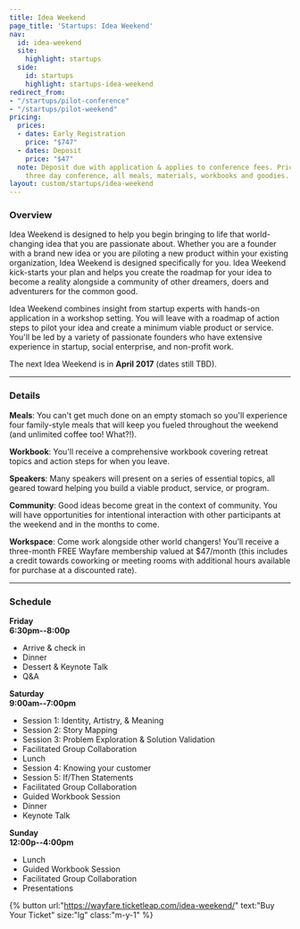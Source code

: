 ```yaml
---
title: Idea Weekend
page_title: 'Startups: Idea Weekend'
nav:
  id: idea-weekend
  site:
    highlight: startups
  side:
    id: startups
    highlight: startups-idea-weekend
redirect_from:
- "/startups/pilot-conference"
- "/startups/pilot-weekend"
pricing:
  prices:
  - dates: Early Registration
    price: "$747"
  - dates: Deposit
    price: "$47"
  note: Deposit due with application & applies to conference fees. Pricing includes
    three day conference, all meals, materials, workbooks and goodies.
layout: custom/startups/idea-weekend
---
```


### Overview

Idea Weekend is designed to help you begin bringing to life that world-changing idea that you are passionate about. Whether you are a founder with a brand new idea or you are piloting a new product within your existing organization, Idea Weekend is designed specifically for you. Idea Weekend kick-starts your plan and helps you create the roadmap for your idea to become a reality alongside a community of other dreamers, doers and adventurers for the common good.

Idea Weekend combines insight from startup experts with hands-on application in a workshop setting. You will leave with a roadmap of action steps to pilot your idea and create a minimum viable product or service. You'll be led by a variety of passionate founders who have extensive experience in startup, social enterprise, and non-profit work.

The next Idea Weekend is in **April 2017** (dates still TBD).

---

### Details

**Meals**: You can't get much done on an empty stomach so you'll experience four family-style meals that will keep you fueled throughout the weekend (and unlimited coffee too! What?!).

**Workbook**: You'll receive a comprehensive workbook covering retreat topics and action steps for when you leave.

**Speakers**: Many speakers will present on a series of essential topics, all geared toward helping you build a viable product, service, or program.

**Community**: Good ideas become great in the context of community. You will have opportunities for intentional interaction with other participants at the weekend and in the months to come.

**Workspace**: Come work alongside other world changers! You’ll receive a three-month FREE Wayfare membership valued at $47/month (this includes a credit towards coworking or meeting rooms with additional hours available for purchase at a discounted rate).

---

### Schedule

**Friday**  
**6:30pm--8:00p**

* Arrive & check in
* Dinner
* Dessert & Keynote Talk
* Q&A

**Saturday**  
**9:00am--7:00pm**

* Session 1: Identity, Artistry, & Meaning
* Session 2: Story Mapping
* Session 3: Problem Exploration & Solution Validation
* Facilitated Group Collaboration
* Lunch
* Session 4: Knowing your customer
* Session 5: If/Then Statements
* Facilitated Group Collaboration
* Guided Workbook Session
* Dinner
* Keynote Talk

**Sunday**  
**12:00p--4:00pm**

* Lunch
* Guided Workbook Session
* Facilitated Group Collaboration
* Presentations

{% button url:"https://wayfare.ticketleap.com/idea-weekend/" text:"Buy Your Ticket" size:"lg" class:"m-y-1" %}
